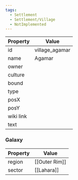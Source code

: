 ```yaml
---
tags:
  - Settlement
  - Settlement/Village
  - NotImplemented
---
```


| Property  | Value          |
| --------- | -------------- |
| id        | village_agamar |
| name      | Agamar         |
| owner     |                |
| culture   |                |
| bound     |                |
| type      |                |
| posX      |                |
| posY      |                |
| wiki link |                |
| text      |                |

### Galaxy
| Property | Value         |
| -------- | ------------- |
| region   | [[Outer Rim]] |
| sector   | [[Lahara]]    |
